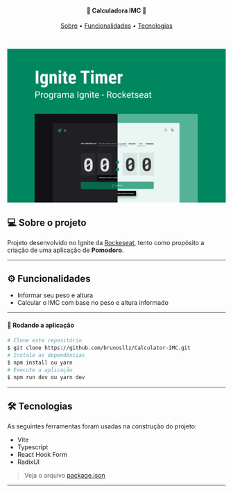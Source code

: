 <h4 align="center">
 🧮 Calculadora IMC 🧮
</h4>

<p align="center">
  <a href="#--sobre-o-projeto">Sobre</a> •
  <a href="#-%EF%B8%8F-funcionalidades">Funcionalidades</a> •
  <a href="#--tecnologias">Tecnologias</a> 
</p>

<br/>

![](https://github.com/brunosllz/Ignite-timer/blob/main/src/assets/Cover.png)

## [](https://github.com/brunosllz/Platform_lab#--sobre-o-projeto) 💻 Sobre o projeto

Projeto desenvolvido no Ignite da [Rockeseat](https://www.rocketseat.com.br/), tento como propósito a criação de uma aplicação de **Pomodoro**.

---

## [](https://github.com/brunosllz/Platform_lab#-%EF%B8%8F-funcionalidades) ⚙️ Funcionalidades

- Informar seu peso e altura
- Calcular o IMC com base no peso e altura informado

---

#### 🧭 Rodando a aplicação
```bash
# Clone este repositório
$ git clone https://github.com/brunosllz/Calculator-IMC.git
# Instale as dependências
$ npm install ou yarn
# Execute a aplicação
$ npm run dev ou yarn dev

```

---


## [](https://github.com/brunosllz/Platform_lab#--tecnologias) 🛠 Tecnologias

As seguintes ferramentas foram usadas na construção do projeto:

- Vite
- Typescript
- React Hook Form
- RadixUI


> Veja o arquivo [package.json](https://github.com/brunosllz/Calculator-IMC/blob/main/package.json)
---
